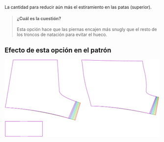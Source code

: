 
La cantidad para reducir aún más el estiramiento en las patas (superior).

> #### ¿Cuál es la cuestión?
> 
> Esta opción hace que las piernas encajen más snugly que el resto de los troncos de natación para evitar el hueco.



## Efecto de esta opción en el patrón
![Esta imagen muestra el efecto de esta opción superponiendo varias variantes que tienen un valor diferente para esta opción](shin_legreduction_sample.svg "Efecto de esta opción en el patrón")